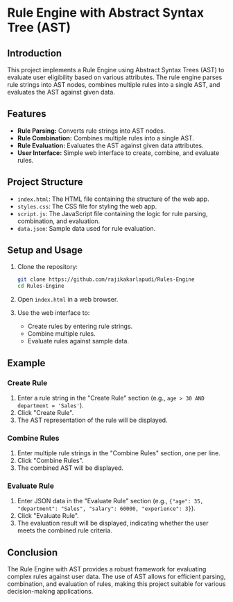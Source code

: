 # Rule Engine with Abstract Syntax Tree (AST)

## Introduction

This project implements a Rule Engine using Abstract Syntax Trees (AST) to evaluate user eligibility based on various attributes. The rule engine parses rule strings into AST nodes, combines multiple rules into a single AST, and evaluates the AST against given data.

## Features

- **Rule Parsing:** Converts rule strings into AST nodes.
- **Rule Combination:** Combines multiple rules into a single AST.
- **Rule Evaluation:** Evaluates the AST against given data attributes.
- **User Interface:** Simple web interface to create, combine, and evaluate rules.

## Project Structure

- `index.html`: The HTML file containing the structure of the web app.
- `styles.css`: The CSS file for styling the web app.
- `script.js`: The JavaScript file containing the logic for rule parsing, combination, and evaluation.
- `data.json`: Sample data used for rule evaluation.

## Setup and Usage

1. Clone the repository:

    ```sh
    git clone https://github.com/rajikakarlapudi/Rules-Engine
    cd Rules-Engine
    ```

2. Open `index.html` in a web browser.

3. Use the web interface to:
    - Create rules by entering rule strings.
    - Combine multiple rules.
    - Evaluate rules against sample data.

## Example

### Create Rule

1. Enter a rule string in the "Create Rule" section (e.g., `age > 30 AND department = 'Sales'`).
2. Click "Create Rule".
3. The AST representation of the rule will be displayed.

### Combine Rules

1. Enter multiple rule strings in the "Combine Rules" section, one per line.
2. Click "Combine Rules".
3. The combined AST will be displayed.

### Evaluate Rule

1. Enter JSON data in the "Evaluate Rule" section (e.g., `{"age": 35, "department": "Sales", "salary": 60000, "experience": 3}`).
2. Click "Evaluate Rule".
3. The evaluation result will be displayed, indicating whether the user meets the combined rule criteria.


## Conclusion

The Rule Engine with AST provides a robust framework for evaluating complex rules against user data. The use of AST allows for efficient parsing, combination, and evaluation of rules, making this project suitable for various decision-making applications.
